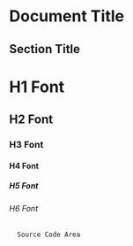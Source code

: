 Document Title
==============

Section Title
------------

# H1 Font
## H2 Font
### H3 Font
#### H4 Font
##### H5 Font
###### H6 Font

```sh
  Source Code Area
````
